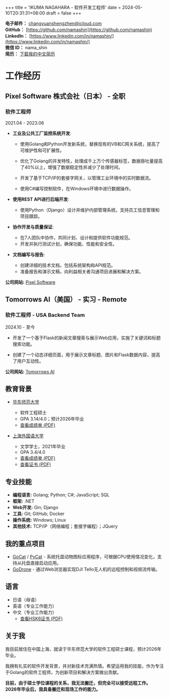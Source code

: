 +++
title = 'IKUMA NAGAHARA - 软件开发工程师'
date = 2024-05-10T20:31:31+08:00
draft = false
+++

**电子邮件：** [changyuanshengzhen@icloud.com](mailto:changyuanshengzhen@icloud.com)  
**GitHub：** [https://github.com/namashin](https://github.com/namashin)  
**LinkedIn：** [https://www.linkedin.com/in/namashin/](https://www.linkedin.com/in/namashin/)  
**微信 ID：** nama_shin  
**简历：** [下载我的中文简历](/resume/resume-ch.pdf)

# 工作经历

## Pixel Software 株式会社（日本） - 全职
### 软件工程师

2021.04 - 2023.06

- **工业及公共工厂监控系统开发**:
  - 使用Golang和Python开发新系统，替换现有的VB和C网关系统，提高了可维护性和可扩展性。

  - 优化了Golang的并发特性，处理成千上万个传感器标签，数据吞吐量提高了40%以上，增强了数据稳定性并减少了处理时间。

  - 开发了基于TCP/IP的套接字网关，以管理工业环境中的实时数据流。

  - 使用C#编写控制软件，在Windows环境中进行数据操作。

- **使用REST API进行后端开发**:
  - 使用Python（Django）设计并维护内部管理系统，支持员工信息管理和项目跟踪。

- **协作开发与质量保证**:
  - 在7人团队中协作，共同计划、设计和提供软件功能规范。
  - 开发并执行测试计划，确保功能、性能和安全性。

- **文档编写与报告**:
  - 创建详细的技术文档，包括系统架构和API规范。
  - 准备报告和演示文稿，向利益相关者沟通项目进展和解决方案。

**公司网站:** [Pixel Software](https://www.pixelsoft.co.jp/pc/index.html)

## Tomorrows AI（美国） - 实习 - Remote
### 软件工程师 - USA Backend Team

2024.10 - 至今

- 开发了一个基于Flask的新闻文章搜索与展示Web应用，实施了关键词和标题搜索功能。

- 创建了一个动态详细页面，用于展示文章标题、图片和Flask数据内容，提高了用户互动性。

**公司网站:** [Tomorrows AI](https://www.tomorrowsai.org/)

## 教育背景

- [华东师范大学](https://www.ecnu.edu.cn/)
  - 软件工程硕士
  - GPA 3.14/4.0；预计2026年毕业
  - [查看成绩单 (PDF)](/materials/transcript-master-en.pdf)

- [上海外国语大学](https://www.shisu.edu.cn/)
  - 文学学士，2021年毕业
  - GPA 3.4/4.0
  - [查看成绩单 (PDF)](/materials/transcript-bachelor-en.pdf)
  - [查看证书 (PDF)](/materials/certificate-bachelor.pdf)

## 专业技能

- **编程语言:** Golang; Python; C#; JavaScript; SQL
- **框架:** .NET
- **Web开发:** Gin; Django
- **工具:** Git; GitHub; Docker
- **操作系统:** Windows; Linux
- **其他技术:** TCP/IP（网络编程；套接字编程）；JQuery

## 我的重点项目

- [GoCat](https://github.com/namashin/GoCat) / [PyCat](https://github.com/namashin/PyCat) - 系统托盘动物图标应用程序，可根据CPU使用情况变化，支持从托盘直接启动应用。
- [GoDrone](https://github.com/namashin/GoDrone) - 通过Web浏览器实现DJI Tello无人机的远程控制和视频流传输。

## 语言

- 日语（母语）
- 英语（专业工作能力）
- 中文（专业工作能力）
  - [查看HSK6证书 (PDF)](/materials/hsk6_certificate.pdf)

## 关于我

我目前居住在中国上海，就读于华东师范大学的软件工程硕士课程，预计2026年毕业。

我拥有扎实的软件开发背景，并对新技术充满热情。希望运用我的技能，作为专注于Golang的软件工程师，为创新项目和解决方案做出贡献。

**目前，由于硕士学位课程的关系，我无法搬迁，但完全可以接受远程工作。**  
**2026年毕业后，我具备搬迁和现场工作的能力。**